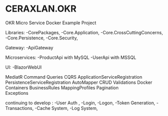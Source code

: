 # CERAXLAN.OKR
OKR Micro Service Docker Example  Project


Libraries:
-CorePackages,
 -Core.Application,
 -Core.CrossCuttingConcerns,
 -Core.Persistence,
 -Core.Security,

Gateway:
-ApiGateway  

Microservices:
-ProductApi with MySQL
-UserApi with MSSQL

UI:
-BlazorWebUI  

MediatR Command Queries CQRS
ApplicationServiceRegistration
PersistenceServiceRegistration
AutoMapper
CRUD 
Validations
Docker Containers
BusinessRules
MappingProfiles	
Pagination	
Exceptions	

continuing to develop : 
-User Auth ,
-Login,
-Logon,
-Token Generation,
-Transactions,
-Cache System,
-Log System,

